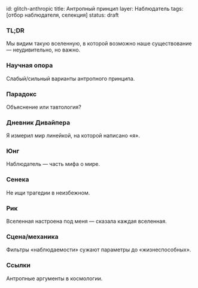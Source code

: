 id: glitch-anthropic
title: Антропный принцип
layer: Наблюдатель
tags: [отбор наблюдателя, селекция]
status: draft

### TL;DR

Мы видим такую вселенную, в которой возможно наше существование — неудивительно, но важно.

### Научная опора

Слабый/сильный варианты антропного принципа.

### Парадокс

Объяснение или тавтология?

### Дневник Дивайпера

Я измерил мир линейкой, на которой написано «я».

### Юнг

Наблюдатель — часть мифа о мире.

### Сенека

Не ищи трагедии в неизбежном.

### Рик

Вселенная настроена под меня — сказала каждая вселенная.

### Сцена/механика

Фильтры «наблюдаемости» сужают параметры до «жизнеспособных».

### Ссылки

Антропные аргументы в космологии.
